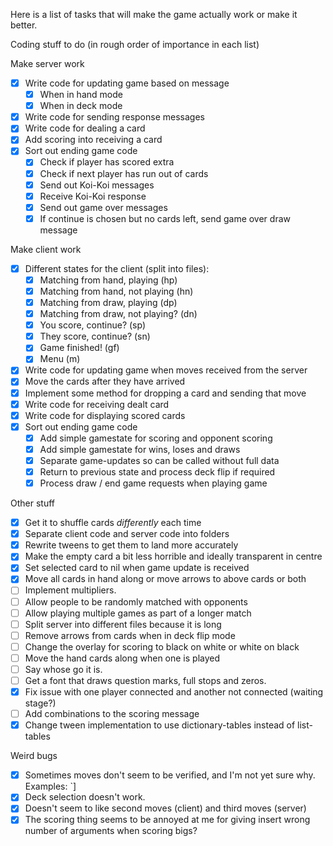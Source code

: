 Here is a list of tasks that will make the game actually work or make it better.

Coding stuff to do (in rough order of importance in each list)

Make server work
 - [x] Write code for updating game based on message
    - [x] When in hand mode
    - [x] When in deck mode
 - [x] Write code for sending response messages
 - [x] Write code for dealing a card
 - [x] Add scoring into receiving a card
 - [x] Sort out ending game code
    - [x] Check if player has scored extra
    - [x] Check if next player has run out of cards
    - [x] Send out Koi-Koi messages
    - [x] Receive Koi-Koi response
    - [x] Send out game over messages
    - [x] If continue is chosen but no cards left, send game over draw message

Make client work
 - [x] Different states for the client (split into files):
    - [x] Matching from hand, playing (hp)
    - [x] Matching from hand, not playing (hn)
    - [x] Matching from draw, playing (dp)
    - [x] Matching from draw, not playing? (dn)
    - [x] You score, continue? (sp)
    - [x] They score, continue? (sn)
    - [x] Game finished! (gf)
    - [x] Menu (m)
  - [x] Write code for updating game when moves received from the server
  - [x] Move the cards after they have arrived
  - [x] Implement some method for dropping a card and sending that move
  - [x] Write code for receiving dealt card
  - [x] Write code for displaying scored cards
  - [x] Sort out ending game code
     - [x] Add simple gamestate for scoring and opponent scoring
     - [x] Add simple gamestate for wins, loses and draws
     - [x] Separate game-updates so can be called without full data
     - [x] Return to previous state and process deck flip if required
     - [x] Process draw / end game requests when playing game

Other stuff
 - [x] Get it to shuffle cards *differently* each time
 - [x] Separate client code and server code into folders
 - [x] Rewrite tweens to get them to land more accurately
 - [x] Make the empty card a bit less horrible and ideally transparent in centre
 - [x] Set selected card to nil when game update is received
 - [x] Move all cards in hand along or move arrows to above cards or both
 - [ ] Implement multipliers.
 - [ ] Allow people to be randomly matched with opponents
 - [ ] Allow playing multiple games as part of a longer match
 - [ ] Split server into different files because it is long
 - [ ] Remove arrows from cards when in deck flip mode
 - [ ] Change the overlay for scoring to black on white or white on black
 - [ ] Move the hand cards along when one is played
 - [ ] Say whose go it is.
 - [ ] Get a font that draws question marks, full stops and zeros.
 - [x] Fix issue with one player connected and another not connected (waiting stage?)
 - [ ] Add combinations to the scoring message
 - [x] Change tween implementation to use dictionary-tables instead of list-tables

Weird bugs
 - [x] Sometimes moves don't seem to be verified, and I'm not yet sure why.
       Examples: `]
 - [x] Deck selection doesn't work.
 - [x] Doesn't seem to like second moves (client) and third moves (server)
 - [x] The scoring thing seems to be annoyed at me for giving insert wrong number of arguments when scoring bigs?
